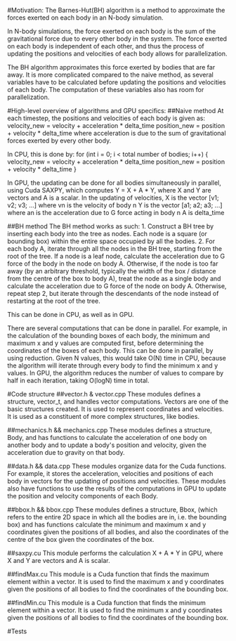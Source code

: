 #Motivation:
The Barnes-Hut(BH) algorithm is a method to approximate the forces exerted on each body in an N-body simulation.

In N-body simulations, the force exerted on each body is the sum of the gravitational force due to every other body in the system. The force exerted on each body is independent of each other, and thus the process of updating the positions and velocities of each body allows for parallelization.

The BH algorithm approximates this force exerted by bodies that are far away. It is more complicated compared to the naive method, as several variables have to be calculated before updating the positions and velocities of each body. The computation of these variables also has room for parallelization.

#High-level overview of algorithms and GPU specifics:
##Naive method
At each timestep, the positions and velocities of each body is given as:
	velocity_new = velocity + acceleration * delta_time
	position_new = position + velocity * delta_time
where acceleration is due to the sum of gravitational forces exerted by every other body.

In CPU, this is done by:
	for (int i = 0; i < total number of bodies; i++) {
		velocity_new = velocity + acceleration * delta_time
		position_new = position + velocity * delta_time
	}

In GPU, the updating can be done for all bodies simultaneously in parallel, using Cuda SAXPY, which computes Y = X + A * Y, where X and Y are vectors and A is a scalar. In the updating of velocities, 
	X is the vector [v1; v2; v3; ...] where vn is the velocity of body n
	Y is the vector [a1; a2; a3; ...] where an is the acceleration due to G 	force acting in body n
	A is delta_time

##BH method
The BH method works as such:
	1. Construct a BH tree by inserting each body into the tree as nodes. Each node is a square (or bounding box) within the entire space occupied by all the bodies.
	2. For each body A, iterate through all the nodes in the BH tree, starting from the root of the tree.
	If a node is a leaf node, calculate the acceleration due to G force of the body in the node on body A.
	Otherwise, if the node is too far away (by an arbitrary threshold, typically the width of the box / distance from the centre of the box to body A), treat the node as a single body and calculate the acceleration due to G force of the node on body A.
	Otherwise, repeat step 2, but iterate through the descendants of the node instead of restarting at the root of the tree.

This can be done in CPU, as well as in GPU.

There are several computations that can be done in parallel. For example, in the calculation of the bounding boxes of each body, the minimum and maximum x and y values are computed first, before determining the coordinates of the boxes of each body. This can be done in parallel, by using reduction. Given N values, this would take O(N) time in CPU, because the algorithm will iterate through every body to find the minimum x and y values. In GPU, the algorithm reduces the number of values to compare by half in each iteration, taking O(logN) time in total.

#Code structure
##vector.h & vector.cpp
These modules defines a structure, vector_t, and handles vector computations. Vectors are one of the basic structures created. It is used to represent coordinates and velocities. It is used as a constituent of more complex structures, like bodies.

##mechanics.h && mechanics.cpp
These modules defines a structure, Body, and has functions to calculate the acceleration of one body on another body and to update a body's position and velocity, given the acceleration due to gravity on that body.

##data.h && data.cpp
These modules organize data for the Cuda functions. For example, it stores the acceleration, velocities and positions of each body in vectors for the updating of positions and velocities. These modules also have functions to use the results of the computations in GPU to update the position and velocity components of each Body.

##bbox.h && bbox.cpp
These modules defines a structure, Bbox, (which refers to the entire 2D space in which all the bodies are in, i.e. the bounding box) and has functions calculate the minimum and maximum x and y coordinates given the positions of all bodies, and also the coordinates of the centre of the box given the coordinates of the box.

##saxpy.cu
This module performs the calculation X + A * Y in GPU, where X and Y are vectors and A is scalar.

##findMax.cu
This module is a Cuda function that finds the maximum element within a vector. It is used to find the maximum x and y coordinates given the positions of all bodies to find the coordinates of the bounding box.

##findMin.cu
This module is a Cuda function that finds the minimum element within a vector. It is used to find the minimum x and y coordinates given the positions of all bodies to find the coordinates of the bounding box.

#Tests
